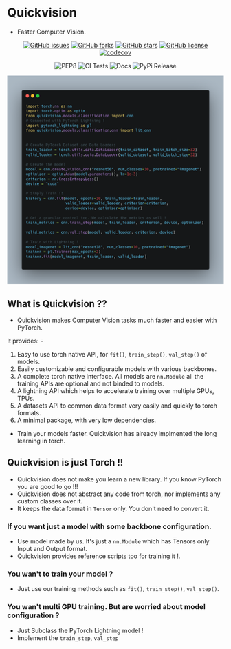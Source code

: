 # Quickvision

- Faster Computer Vision.

<div align="center">

[![GitHub issues](https://img.shields.io/github/issues/Quick-AI/quickvision)](https://github.com/Quick-AI/quickvision/issues)
[![GitHub forks](https://img.shields.io/github/forks/Quick-AI/quickvision)](https://github.com/Quick-AI/quickvision/network)
[![GitHub stars](https://img.shields.io/github/stars/Quick-AI/quickvision)](https://github.com/Quick-AI/quickvision/stargazers)
[![GitHub license](https://img.shields.io/github/license/Quick-AI/quickvision)](https://github.com/Quick-AI/quickvision)
[![codecov](https://codecov.io/gh/Quick-AI/quickvision/branch/master/graph/badge.svg?token=VAFPQTQK1I)](https://codecov.io/gh/Quick-AI/quickvision)

![PEP8](https://github.com/Quick-AI/quickvision/workflows/Check%20Code%20formatting/badge.svg)
![CI Tests](https://github.com/Quick-AI/quickvision/workflows/CI%20Tests/badge.svg)
![Docs](https://github.com/Quick-AI/quickvision/workflows/Deploy%20mkdocs/badge.svg)
![PyPi Release](https://github.com/Quick-AI/quickvision/workflows/PyPi%20Release/badge.svg)

</div>

![demo](/assets/demo.png)

## What is Quickvision ??

- Quickvision makes Computer Vision tasks much faster and easier with PyTorch.

It provides: -

1. Easy to use torch native API, for `fit()`, `train_step()`, `val_step()` of models.
2. Easily customizable and configurable models with various backbones.
3. A complete torch native interface. All models are `nn.Module` all the training APIs are optional and not binded to models.
4. A lightning API which helps to accelerate training over multiple GPUs, TPUs.
5. A datasets API to common data format very easily and quickly to torch formats.
6. A minimal package, with very low dependencies.

- Train your models faster. Quickvision has already implmented the long learning in torch.

## Quickvision is just Torch !!

- Quickvision does not make you learn a new library. If you know PyTorch you are good to go !!!
- Quickvision does not abstract any code from torch, nor implements any custom classes over it.
- It keeps the data format in `Tensor` only. You don't need to convert it.

###  If you want just a model with some backbone configuration.

- Use model made by us. It's just a `nn.Module` which has Tensors only Input and Output format.
- Quickvision provides reference scripts too for training it !.

### You wan't to train your model ?

- Just use our training methods such as `fit()`, `train_step()`, `val_step()`.

### You wan't multi GPU training. But are worried about model configuration ?

- Just Subclass the PyTorch Lightning model ! 
- Implement the `train_step`, `val_step`
